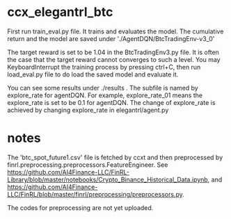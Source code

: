 # ccx_elegantrl_btc

First run train_eval.py file. It trains and evaluates the model. The cumulative return and the model are saved under './AgentDQN/BtcTradingEnv-v3_0'

The target reward is set to be 1.04 in the BtcTradingEnv3.py file. It is often the case that the target reward cannot converges to such a level. You may KeyboardInterrupt the training process by pressing ctrl+C, then run load_eval.py file to do load the saved model and evaluate it.

You can see some results under ./results .  The subfile is named by explore_rate for agentDQN. For example, explore_rate_01 means the explore_rate is set to be 0.1 for agentDQN. The change of explore_rate is achieved by changing explore_rate in elegantrl/agent.py

# notes
The 'btc_spot_future1.csv' file is fetched by ccxt and then preprocessed by finrl.preprocessing.preprocessors.FeatureEngineer.
See https://github.com/AI4Finance-LLC/FinRL-Library/blob/master/notebooks/Crypto_Binance_Historical_Data.ipynb, and
https://github.com/AI4Finance-LLC/FinRL/blob/master/finrl/preprocessing/preprocessors.py.

The codes for preprocessing are not yet uploaded.

